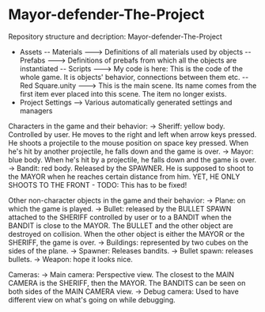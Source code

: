 # Mayor-defender-The-Project
Repository structure and decription: 
Mayor-defender-The-Project
- Assets
-- Materials
---> Definitions of all materials used by objects
-- Prefabs
---> Definitions of prebafs from which all the objects are instantiated
-- Scripts
---> My code is here: This is the code of the whole game. It is objects' behavior, connections between them etc.
-- Red Square.unity
---> This is the main scene. Its name comes from the first item ever placed into this scene. The item no longer exists.
- Project Settings
--> Various automatically generated settings and managers

Characters in the game and their behavior:
-> Sheriff: yellow body. Controlled by user. He moves to the right and left when arrow keys pressed. 
He shoots a projectile to the mouse position on space key pressed. When he's hit by another projectile, he falls down and the game is over.
-> Mayor: blue body. When he's hit by a projectile, he falls down and the game is over.
-> Bandit: red body. Released by the SPAWNER. He is supposed to shoot to the MAYOR when he reaches certain distance from him. 
YET, HE ONLY SHOOTS TO THE FRONT - TODO: This has to be fixed!

Other non-character objects in the game and their behavior:
-> Plane: on which the game is played.
-> Bullet: released by the BULLET SPAWN attached to the SHERIFF controlled by user or to a BANDIT when the BANDIT is close to the MAYOR. 
The BULLET and the other object are destroyed on collision. When the other object is either the MAYOR or the SHERIFF, the game is over.
-> Buildings: represented by two cubes on the sides of the plane.
-> Spawner: Releases bandits.
-> Bullet spawn: releases bullets.
-> Weapon: hope it looks nice.

Cameras:
-> Main camera: Perspective view. The closest to the MAIN CAMERA is the SHERIFF, then the MAYOR. 
The BANDITS can be seen on both sides of the MAIN CAMERA view.
-> Debug camera: Used to have different view on what's going on while debugging.
